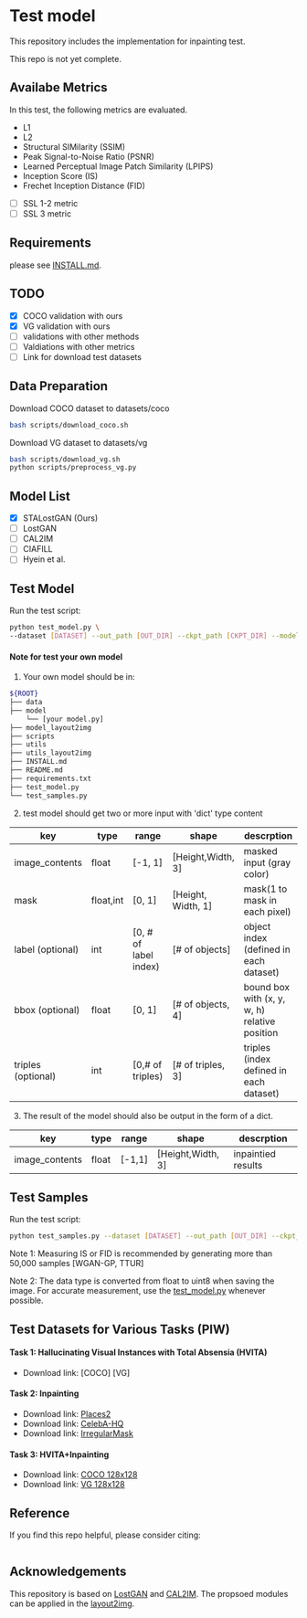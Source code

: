 # Test model
This repository includes the implementation for inpainting test.

This repo is not yet complete.

## Availabe Metrics
In this test, the following metrics are evaluated.

*  L1
*  L2
*  Structural SIMilarity (SSIM)
*  Peak Signal-to-Noise Ratio (PSNR)
*  Learned Perceptual Image Patch Similarity (LPIPS)
*  Inception Score (IS)
*  Frechet Inception Distance (FID)
- [ ] SSL 1-2 metric
- [ ] SSL 3 metric

## Requirements
please see [INSTALL.md](INSTALL.md).

## TODO
- [X] COCO validation with ours
- [X] VG validation with ours
- [ ] validations with other methods
- [ ] Valdiations with other metrics
- [ ] Link for download test datasets

## Data Preparation
Download COCO dataset to datasets/coco
```bash
bash scripts/download_coco.sh
```
Download VG dataset to datasets/vg
```bash
bash scripts/download_vg.sh
python scripts/preprocess_vg.py
```
## Model List
- [X] STALostGAN (Ours)
- [ ] LostGAN
- [ ] CAL2IM
- [ ] CIAFILL
- [ ] Hyein et al.

## Test Model

Run the test script:

```bash
python test_model.py \
--dataset [DATASET] --out_path [OUT_DIR] --ckpt_path [CKPT_DIR] --model_name [MODEL_NAME]
```
#### Note for test your own model

1. Your own model should be in: 
```bash
${ROOT}
├── data
├── model
    └── [your model.py]
├── model_layout2img
├── scripts
├── utils
├── utils_layout2img
├── INSTALL.md
├── README.md
├── requirements.txt
├── test_model.py
└── test_samples.py
```

2. test model should get two or more input with 'dict' type content

| key                | type      | range                 | shape              | descrption                                    |
|--------------------|-----------|-----------------------|--------------------|-----------------------------------------------|
| image_contents     | float     | [-1, 1]                | [Height,Width, 3]  | masked input (gray color)                     |
| mask               | float,int | [0, 1]                | [Height, Width, 1] | mask(1 to mask in each pixel)                 |
| label (optional)   | int       | [0, # of label index) | [# of objects]     | object index (defined in each dataset)        |
| bbox (optional)    | float     | [0, 1]                | [# of objects, 4]  | bound box with (x, y, w, h) relative position |
| triples (optional) | int       | [0,# of triples)      | [# of triples, 3]  | triples (index defined in each dataset)       |

3. The result of the model should also be output in the form of a dict.

| key                | type      | range                 | shape              | descrption                                    |
|--------------------|-----------|-----------------------|--------------------|-----------------------------------------------|
| image_contents     | float     | [-1,1]                | [Height,Width, 3]  |inpaintied results                     |

## Test Samples

Run the test script:

```bash
python test_samples.py --dataset [DATASET] --out_path [OUT_DIR] --ckpt_path [CKPT_DIR]
```
Note 1: Measuring IS or FID is recommended by generating more than 50,000 samples [WGAN-GP, TTUR]

Note 2: The data type is converted from float to uint8 when saving the image. For accurate measurement, use the [test_model.py](/test_model.py) whenever possible.


## Test Datasets for Various Tasks (PIW)

#### Task 1: Hallucinating Visual Instances with Total Absensia (HVITA)

* Download link: [COCO] [VG]

#### Task 2: Inpainting

* Download link: [Places2](http://places2.csail.mit.edu/download.html)
* Download link:  [CelebA-HQ](https://drive.google.com/drive/folders/0B4qLcYyJmiz0TXY1NG02bzZVRGs?resourcekey=0-arAVTUfW9KRhN-irJchVKQ)
* Download link:  [IrregularMask](https://www.dropbox.com/s/01dfayns9s0kevy/test_mask.zip?dl=0)

#### Task 3: HVITA+Inpainting

* Download link: [COCO 128x128](https://drive.google.com/file/d/1qT4lydtSC7JEF_3rJemyj8NY1x8uDThq/view?usp=sharing)
* Download link: [VG 128x128](https://drive.google.com/file/d/1asCc5dBo7EhuzkMARbwa-LUyRlSP9DuZ/view?usp=sharing)


## Reference
If you find this repo helpful, please consider citing:

```

```

## Acknowledgements

This repository is based on [LostGAN](https://github.com/WillSuen/LostGANs) and [CAL2IM](https://github.com/wtliao/layout2img.
). The propsoed modules can be applied in the [layout2img](https://github.com/zhaobozb/layout2im).
